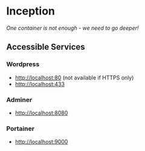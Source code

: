 # Inception

_One container is not enough - we need to go deeper!_

## Accessible Services

### Wordpress

- [http://localhost:80](http://localhost:80) (not available if HTTPS only)
- [http://localhost:433](http://localhost:433)

### Adminer

- [http://localhost:8080](http://localhost:8080)

### Portainer

- [http://localhost:9000](http://localhost:9000)
